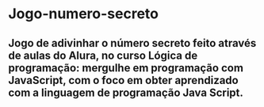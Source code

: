 # Jogo-numero-secreto

## Jogo de adivinhar o número secreto feito através de aulas do Alura, no curso Lógica de programação: mergulhe em programação com JavaScript, com o foco em obter aprendizado com a linguagem de programação Java Script. 
